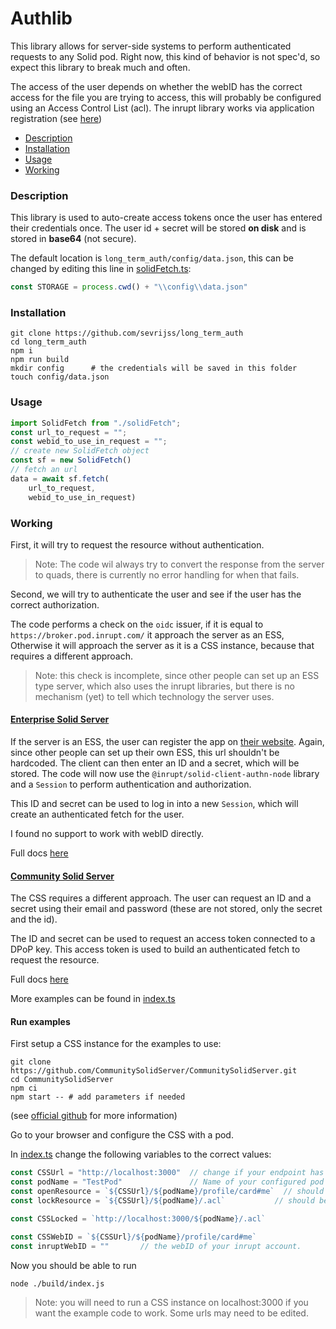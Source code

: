 <!-- omit in toc -->
# Authlib

This library allows for server-side systems to perform authenticated requests to any Solid pod.
Right now, this kind of behavior is not spec'd, so expect this library to break much and often.


The access of the user depends on whether the webID has the correct access for the file you are trying to access,
this will probably be configured using an Access Control List (acl).
The inrupt library works via application registration (see [here](https://broker.pod.inrupt.com/registration.html))

- [Description](#description)
- [Installation](#installation)
- [Usage](#usage)
- [Working](#working)

### Description

This library is used to auto-create access tokens once the user has entered their credentials once.
The user id + secret will be stored **on disk** and is stored in **base64** (not secure).

The default location is `long_term_auth/config/data.json`, this can be changed by editing this line in [solidFetch.ts](src/solidFetch.ts):
```typescript
const STORAGE = process.cwd() + "\\config\\data.json"
```

### Installation

```shell
git clone https://github.com/sevrijss/long_term_auth
cd long_term_auth
npm i
npm run build
mkdir config      # the credentials will be saved in this folder
touch config/data.json
```

### Usage

```typescript
import SolidFetch from "./solidFetch";
const url_to_request = "";
const webid_to_use_in_request = "";
// create new SolidFetch object
const sf = new SolidFetch()
// fetch an url
data = await sf.fetch(
    url_to_request,
    webid_to_use_in_request)
```

### Working

First, it will try to request the resource without authentication.

> Note: The code wil always try to convert the response from the server to quads, there is currently no error handling for when that fails.

Second, we will try to authenticate the user and see if the user has the correct authorization.

The code performs a check on the `oidc` issuer,
if it is equal to `https://broker.pod.inrupt.com/` it approach the server as an ESS,
Otherwise it will approach the server as it is a CSS instance, because that requires a different approach.

> Note: this check is incomplete, since other people can set up an ESS type server, which also uses the inrupt libraries,
but there is no mechanism (yet) to tell which technology the server uses.

#### [Enterprise Solid Server](https://inrupt.com/products/enterprise-solid-server/)

If the server is an ESS, the user can register the app on [their website](https://broker.pod.inrupt.com/registration.html).
Again, since other people can set up their own ESS, this url shouldn't be hardcoded.
The client can then enter an ID and a secret, which will be stored.
The code will now use the `@inrupt/solid-client-authn-node` library and a `Session`
to perform authentication and authorization.

This ID and secret can be used to log in into a new `Session`, which will create an authenticated fetch for the user.

I found no support to work with webID directly.

Full docs [here](https://docs.inrupt.com/developer-tools/javascript/client-libraries/tutorial/authenticate-nodejs-script/)

#### [Community Solid Server](https://github.com/CommunitySolidServer/CommunitySolidServer)

The CSS requires a different approach. The user can request an ID and a secret using their email and password
(these are not stored, only the secret and the id).

The ID and secret can be used to request an access token connected to a DPoP key.
This access token is used to build an authenticated fetch to request the resource.

Full docs [here](https://communitysolidserver.github.io/CommunitySolidServer/5.x/usage/client-credentials/)

More examples can be found in [index.ts](src/index.ts)
#### Run examples
First setup a CSS instance for the examples to use:
```shell
git clone https://github.com/CommunitySolidServer/CommunitySolidServer.git
cd CommunitySolidServer
npm ci
npm start -- # add parameters if needed
```
(see [official github](https://github.com/CommunitySolidServer/CommunitySolidServer#-installing-and-running-from-source) for more information)

Go to your browser and configure the CSS with a pod.

In [index.ts](src/index.ts) change the following variables to the correct values:
```typescript
const CSSUrl = "http://localhost:3000"  // change if your endpoint has a different ip
const podName = "TestPod"               // Name of your configured pod
const openResource = `${CSSUrl}/${podName}/profile/card#me`  // should be auto-generated by CSS
const lockResource = `${CSSUrl}/${podName}/.acl`           // should be auto-generated by CSS

const CSSLocked = `http://localhost:3000/${podName}/.acl`

const CSSWebID = `${CSSUrl}/${podName}/profile/card#me`
const inruptWebID = ""       // the webID of your inrupt account.
```
Now you should be able to run
```shell
node ./build/index.js
```

> Note: you will need to run a CSS instance on localhost:3000 if you want the example code to work.
> Some urls may need to be edited.
